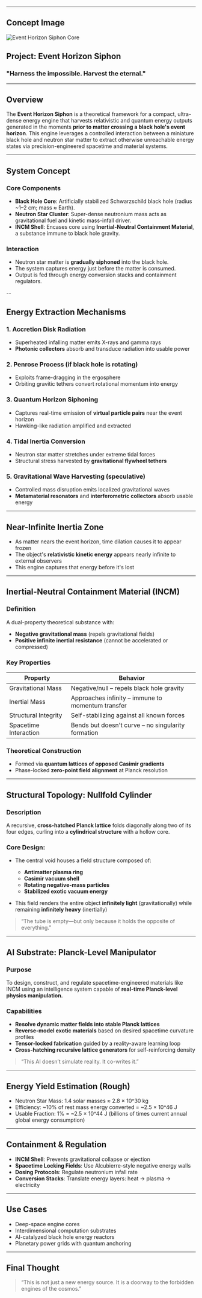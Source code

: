 
---


##  Concept Image

![Event Horizon Siphon Core](https://github.com/Mattbusel/-Event-Horizon-Siphon/blob/main/ChatGPT%20Image%20Apr%2029%2C%202025%2C%2006_58_54%20AM.png)




## Project: Event Horizon Siphon

### "Harness the impossible. Harvest the eternal."

---

##  Overview

The **Event Horizon Siphon** is a theoretical framework for a compact, ultra-dense energy engine that harvests relativistic and quantum energy outputs generated in the moments **prior to matter crossing a black hole's event horizon**. This engine leverages a controlled interaction between a miniature black hole and neutron star matter to extract otherwise unreachable energy states via precision-engineered spacetime and material systems.

---

##  System Concept

### Core Components

* **Black Hole Core**: Artificially stabilized Schwarzschild black hole (radius \~1–2 cm; mass ≈ Earth).
* **Neutron Star Cluster**: Super-dense neutronium mass acts as gravitational fuel and kinetic mass-infall driver.
* **INCM Shell**: Encases core using **Inertial-Neutral Containment Material**, a substance immune to black hole gravity.

### Interaction

* Neutron star matter is **gradually siphoned** into the black hole.
* The system captures energy just before the matter is consumed.
* Output is fed through energy conversion stacks and containment regulators.

--
##  Energy Extraction Mechanisms

### 1. **Accretion Disk Radiation**

* Superheated infalling matter emits X-rays and gamma rays
* **Photonic collectors** absorb and transduce radiation into usable power

### 2. **Penrose Process** (if black hole is rotating)

* Exploits frame-dragging in the ergosphere
* Orbiting gravitic tethers convert rotational momentum into energy

### 3. **Quantum Horizon Siphoning**

* Captures real-time emission of **virtual particle pairs** near the event horizon
* Hawking-like radiation amplified and extracted

### 4. **Tidal Inertia Conversion**

* Neutron star matter stretches under extreme tidal forces
* Structural stress harvested by **gravitational flywheel tethers**

### 5. **Gravitational Wave Harvesting** (speculative)

* Controlled mass disruption emits localized gravitational waves
* **Metamaterial resonators** and **interferometric collectors** absorb usable energy

---

##  Near-Infinite Inertia Zone

* As matter nears the event horizon, time dilation causes it to appear frozen
* The object's **relativistic kinetic energy** appears nearly infinite to external observers
* This engine captures that energy before it's lost

---

##  Inertial-Neutral Containment Material (INCM)

### Definition

A dual-property theoretical substance with:

* **Negative gravitational mass** (repels gravitational fields)
* **Positive infinite inertial resistance** (cannot be accelerated or compressed)

### Key Properties

| Property              | Behavior                                           |
| --------------------- | -------------------------------------------------- |
| Gravitational Mass    | Negative/null – repels black hole gravity          |
| Inertial Mass         | Approaches infinity – immune to momentum transfer  |
| Structural Integrity  | Self-stabilizing against all known forces          |
| Spacetime Interaction | Bends but doesn't curve – no singularity formation |

### Theoretical Construction

* Formed via **quantum lattices of opposed Casimir gradients**
* Phase-locked **zero-point field alignment** at Planck resolution

---

##  Structural Topology: Nullfold Cylinder

### Description

A recursive, **cross-hatched Planck lattice** folds diagonally along two of its four edges, curling into a **cylindrical structure** with a hollow core.

### Core Design:

* The central void houses a field structure composed of:

  * **Antimatter plasma ring**
  * **Casimir vacuum shell**
  * **Rotating negative-mass particles**
  * **Stabilized exotic vacuum energy**
* This field renders the entire object **infinitely light** (gravitationally) while remaining **infinitely heavy** (inertially)

> “The tube is empty—but only because it holds the opposite of everything.”

---

##  AI Substrate: Planck-Level Manipulator

### Purpose

To design, construct, and regulate spacetime-engineered materials like INCM using an intelligence system capable of **real-time Planck-level physics manipulation.**

### Capabilities

* **Resolve dynamic matter fields into stable Planck lattices**
* **Reverse-model exotic materials** based on desired spacetime curvature profiles
* **Tensor-locked fabrication** guided by a reality-aware learning loop
* **Cross-hatching recursive lattice generators** for self-reinforcing density

> “This AI doesn’t simulate reality. It co-writes it.”

---

## Energy Yield Estimation (Rough)

* Neutron Star Mass: 1.4 solar masses ≈ 2.8 × 10^30 kg
* Efficiency: \~10% of rest mass energy converted = \~2.5 × 10^46 J
* Usable Fraction: 1% = \~2.5 × 10^44 J (billions of times current annual global energy consumption)

---

## Containment & Regulation

* **INCM Shell**: Prevents gravitational collapse or ejection
* **Spacetime Locking Fields**: Use Alcubierre-style negative energy walls
* **Dosing Protocols**: Regulate neutronium infall rate
* **Conversion Stacks**: Translate energy layers: heat → plasma → electricity

---

##  Use Cases

* Deep-space engine cores
* Interdimensional computation substrates
* AI-catalyzed black hole energy reactors
* Planetary power grids with quantum anchoring

---

##  Final Thought

> “This is not just a new energy source. It is a doorway to the forbidden engines of the cosmos.”



